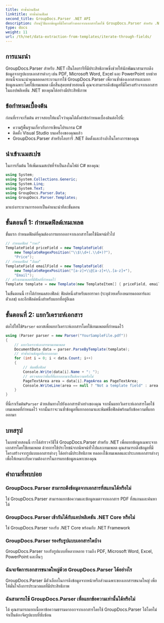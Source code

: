 ```yaml
---
title: ทำซ้ำผ่านฟิลด์
linktitle: ทำซ้ำผ่านฟิลด์
second_title: GroupDocs.Parser .NET API
description: เรียนรู้วิธีแยกข้อมูลที่มีโครงสร้างออกจากเอกสารโดยใช้ GroupDocs.Parser สำหรับ .NET ปรับปรุงแอปพลิเคชัน .NET ของคุณด้วยความสามารถในการแยกข้อมูลเอกสาร
type: docs
weight: 11
url: /th/net/data-extraction-from-templates/iterate-through-fields/
---
```

## การแนะนำ
GroupDocs.Parser สำหรับ .NET เป็นไลบรารีที่มีประสิทธิภาพซึ่งช่วยให้นักพัฒนาสามารถดึงข้อมูลจากรูปแบบเอกสารต่างๆ เช่น PDF, Microsoft Word, Excel และ PowerPoint บทช่วยสอนนี้จะแนะนำคุณตลอดกระบวนการใช้ GroupDocs.Parser เพื่อวนซ้ำช่องเอกสารและแยกข้อมูลเฉพาะโดยใช้เทมเพลต เมื่อสิ้นสุดบทช่วยสอนนี้ คุณจะสามารถดึงข้อมูลที่มีโครงสร้างจากเอกสารในแอปพลิเคชัน .NET ของคุณได้อย่างมีประสิทธิภาพ
## ข้อกำหนดเบื้องต้น
ก่อนที่เราจะเริ่มต้น ตรวจสอบให้แน่ใจว่าคุณได้ตั้งค่าข้อกำหนดเบื้องต้นต่อไปนี้:
- ความรู้พื้นฐานเกี่ยวกับการเขียนโปรแกรม C#
- ติดตั้ง Visual Studio บนเครื่องของคุณแล้ว
- GroupDocs.Parser สำหรับไลบรารี .NET ติดตั้งและอ้างอิงในโครงการของคุณ

## นำเข้าเนมสเปซ
ในการเริ่มต้น ให้เพิ่มเนมสเปซที่จำเป็นลงในไฟล์ C# ของคุณ:
```csharp
using System;
using System.Collections.Generic;
using System.Linq;
using System.Text;
using GroupDocs.Parser.Data;
using GroupDocs.Parser.Templates;
```
มาแบ่งกระบวนการออกเป็นคำแนะนำทีละขั้นตอน
## ขั้นตอนที่ 1: กำหนดฟิลด์เทมเพลต
ขั้นแรก กำหนดฟิลด์ที่คุณต้องการแยกออกจากเอกสารโดยใช้นิพจน์ทั่วไป
```csharp
// กำหนดฟิลด์ "ราคา"
TemplateField priceField = new TemplateField(
    new TemplateRegexPosition("\\$\\d+(.\\d+)?"),
    "Price");
// กำหนดฟิลด์ "อีเมล"
TemplateField emailField = new TemplateField(
    new TemplateRegexPosition("[a-z]+\\@[a-z]+\\.[a-z]+"),
    "Email");
// สร้างเทมเพลตที่มีฟิลด์ที่กำหนดไว้
Template template = new Template(new TemplateItem[] { priceField, emailField });
```
ในขั้นตอนนี้ เราได้กำหนดสองฟิลด์: ฟิลด์หนึ่งสำหรับแยกราคา (ระบุด้วยเครื่องหมายดอลลาร์และตัวเลข) และอีกฟิลด์หนึ่งสำหรับแยกที่อยู่อีเมล
## ขั้นตอนที่ 2: แยกวิเคราะห์เอกสาร
 ต่อไปให้ใช้`Parser` คลาสเพื่อแยกวิเคราะห์เอกสารโดยใช้เทมเพลตที่กำหนดไว้
```csharp
using (Parser parser = new Parser("YourSampleFile.pdf"))
{
    // แยกวิเคราะห์เอกสารตามเทมเพลต
    DocumentData data = parser.ParseByTemplate(template);
    // ทำซ้ำผ่านข้อมูลที่แยกออกมา
    for (int i = 0; i < data.Count; i++)
    {
        // พิมพ์ชื่อฟิลด์
        Console.Write(data[i].Name + ": ");
        // ตรวจสอบว่าพื้นที่ที่แยกออกมาเป็นข้อความหรือไม่
        PageTextArea area = data[i].PageArea as PageTextArea;
        Console.WriteLine(area == null ? "Not a template field" : area.Text);
    }
}
```
 ที่นี่เราเริ่มต้น`Parser` ด้วยเส้นทางไปยังเอกสารตัวอย่างของคุณ จากนั้นแยกวิเคราะห์เอกสารโดยใช้เทมเพลตที่กำหนดไว้ จากนั้นเราจะวนซ้ำข้อมูลที่แยกออกมาและพิมพ์ชื่อฟิลด์พร้อมกับข้อความที่แยกออกมา
## บทสรุป
ในบทช่วยสอนนี้ เราได้สำรวจวิธีใช้ GroupDocs.Parser สำหรับ .NET เพื่อแยกข้อมูลเฉพาะจากเอกสารโดยใช้เทมเพลต ด้วยการใช้ประโยชน์จากนิพจน์ทั่วไปและเทมเพลต คุณสามารถดึงข้อมูลที่มีโครงสร้างจากรูปแบบเอกสารต่างๆ ได้อย่างมีประสิทธิภาพ ทดลองใช้เทมเพลตและประเภทเอกสารต่างๆ เพื่อให้เหมาะกับความต้องการในการแยกข้อมูลเฉพาะของคุณ

## คำถามที่พบบ่อย
### GroupDocs.Parser สามารถดึงข้อมูลจากเอกสารที่สแกนได้หรือไม่
ใช่ GroupDocs.Parser สามารถแยกข้อความและข้อมูลเมตาจากเอกสาร PDF ที่สแกนและค้นหาได้
### GroupDocs.Parser เข้ากันได้กับแอปพลิเคชัน .NET Core หรือไม่
ใช่ GroupDocs.Parser รองรับ .NET Core พร้อมกับ .NET Framework
### GroupDocs.Parser รองรับรูปแบบเอกสารใดบ้าง
GroupDocs.Parser รองรับรูปแบบที่หลากหลาย รวมถึง PDF, Microsoft Word, Excel, PowerPoint และอื่นๆ
### ฉันจะจัดการเอกสารขนาดใหญ่ด้วย GroupDocs.Parser ได้อย่างไร
GroupDocs.Parser มีตัวเลือกในการดึงข้อมูลจากหน้าหรือส่วนเฉพาะของเอกสารขนาดใหญ่ เพื่อให้มั่นใจถึงการประมวลผลที่มีประสิทธิภาพ
### ฉันสามารถใช้ GroupDocs.Parser เพื่อแยกข้อความเท่านั้นได้หรือไม่
ได้ คุณสามารถแยกเนื้อหาข้อความธรรมดาออกจากเอกสารโดยใช้ GroupDocs.Parser ได้โดยไม่จำเป็นต้องจัดรูปแบบที่ซับซ้อน